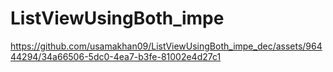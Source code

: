 # ListViewUsingBoth_impe

https://github.com/usamakhan09/ListViewUsingBoth_impe_dec/assets/96444294/34a66506-5dc0-4ea7-b3fe-81002e4d27c1

